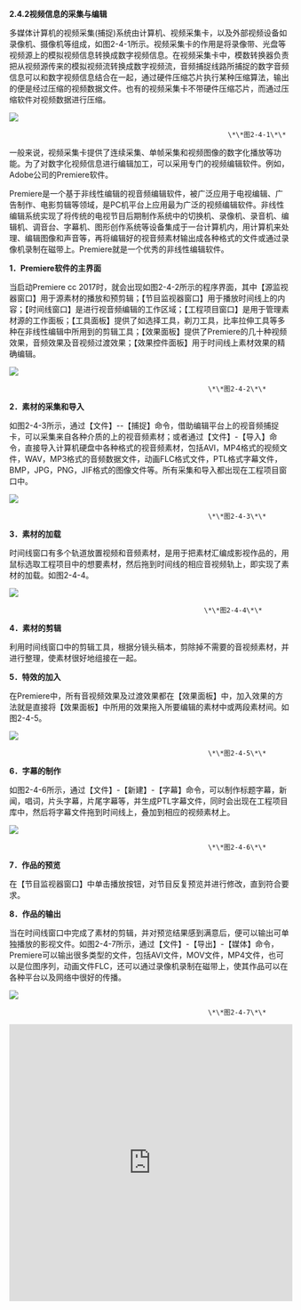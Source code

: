 **2.4.2视频信息的采集与编辑**

多媒体计算机的视频采集\(捕捉\)系统由计算机、视频采集卡，以及外部视频设备如录像机、摄像机等组成，如图2-4-1所示。视频采集卡的作用是将录像带、光盘等视频源上的模拟视频信息转换成数字视频信息。在视频采集卡中，模数转换器负责把从视频源传来的模拟视频流转换成数字视频流，音频捕捉线路所捕捉的数字音频信息可以和数字视频信息结合在一起，通过硬件压缩芯片执行某种压缩算法，输出的便是经过压缩的视频数据文件。也有的视频采集卡不带硬件压缩芯片，而通过压缩软件对视频数据进行压缩。

![](/assets/z1.jpg)

                                                           \*\*图2-4-1\*\*

一般来说，视频采集卡提供了连续采集、单帧采集和视频图像的数字化播放等功能。为了对数字化视频信息进行编辑加工，可以采用专门的视频编辑软件。例如，Adobe公司的Premiere软件。

Premiere是一个基于非线性编辑的视音频编辑软件，被广泛应用于电视编辑、广告制作、电影剪辑等领域，是PC机平台上应用最为广泛的视频编辑软件。非线性编辑系统实现了将传统的电视节目后期制作系统中的切换机、录像机、录音机、编辑机、调音台、字幕机、图形创作系统等设备集成于一台计算机内，用计算机来处理、编辑图像和声音等，再将编辑好的视音频素材输出成各种格式的文件或通过录像机录制在磁带上。Premiere就是一个优秀的非线性编辑软件。

**1．Premiere软件的主界面**

当启动Premiere cc 2017时，就会出现如图2-4-2所示的程序界面，其中【源监视器窗口】用于源素材的播放和预剪辑；【节目监视器窗口】用于播放时间线上的内容；【时间线窗口】是进行视音频编辑的工作区域；【工程项目窗口】是用于管理素材源的工作面板；【工具面板】提供了如选择工具，剃刀工具，比率拉伸工具等多种在非线性编辑中所用到的剪辑工具；【效果面板】提供了Premiere的几十种视频效果，音频效果及音视频过渡效果；【效果控件面板】用于时间线上素材效果的精确编辑。

![](/assets/z2.jpg)

                                                      \*\*图2-4-2\*\*

**2．素材的采集和导入**

如图2-4-3所示，通过【文件】--【捕捉】命令，借助编辑平台上的视音频捕捉卡，可以采集来自各种介质的上的视音频素材；或者通过【文件】-【导入】命令，直接导入计算机硬盘中各种格式的视音频素材，包括AVI，MP4格式的视频文件，WAV，MP3格式的音频数据文件，动画FLC格式文件，PTL格式字幕文件，BMP，JPG，PNG，JIF格式的图像文件等。所有采集和导入都出现在工程项目窗口中。

![](/assets/z3.jpg)

                                                      \*\*图2-4-3\*\*

**3．素材的加载**

时间线窗口有多个轨道放置视频和音频素材，是用于把素材汇编成影视作品的，用鼠标选取工程项目中的想要素材，然后拖到时间线的相应音视频轨上，即实现了素材的加载。如图2-4-4。

![](/assets/z4.jpg)

                                                     \*\*图2-4-4\*\*

**4．素材的剪辑**

利用时间线窗口中的剪辑工具，根据分镜头稿本，剪除掉不需要的音视频素材，并进行整理，使素材很好地组接在一起。

**5．特效的加入**

在Premiere中，所有音视频效果及过渡效果都在【效果面板】中，加入效果的方法就是直接将【效果面板】中所用的效果拖入所要编辑的素材中或两段素材间。如图2-4-5。

![](/assets/z5.jpg)

                                                      \*\*图2-4-5\*\*

**6．字幕的制作**

如图2-4-6所示，通过【文件】-【新建】-【字幕】命令，可以制作标题字幕，新闻，唱词，片头字幕，片尾字幕等，并生成PTL字幕文件，同时会出现在工程项目库中，然后将字幕文件拖到时间线上，叠加到相应的视频素材上。

![](/assets/z6.jpg)

                                                      \*\*图2-4-6\*\*

**7．作品的预览**

在【节目监视器窗口】中单击播放按钮，对节目反复预览并进行修改，直到符合要求。

**8．作品的输出**

当在时间线窗口中完成了素材的剪辑，并对预览结果感到满意后，便可以输出可单独播放的影视文件。如图2-4-7所示，通过【文件】-【导出】-【媒体】命令，Premiere可以输出很多类型的文件，包括AVI文件，MOV文件，MP4文件，也可以是位图序列，动画文件FLC，还可以通过录像机录制在磁带上，使其作品可以在各种平台以及网络中很好的传播。

![](/assets/z7.jpg)

                                                      \*\*图2-4-7\*\*
                                                      
<iframe height=498 width=510 src='http://player.youku.com/embed/XMzI5MDUwMTkwNA==' frameborder=0 'allowfullscreen'></iframe>



